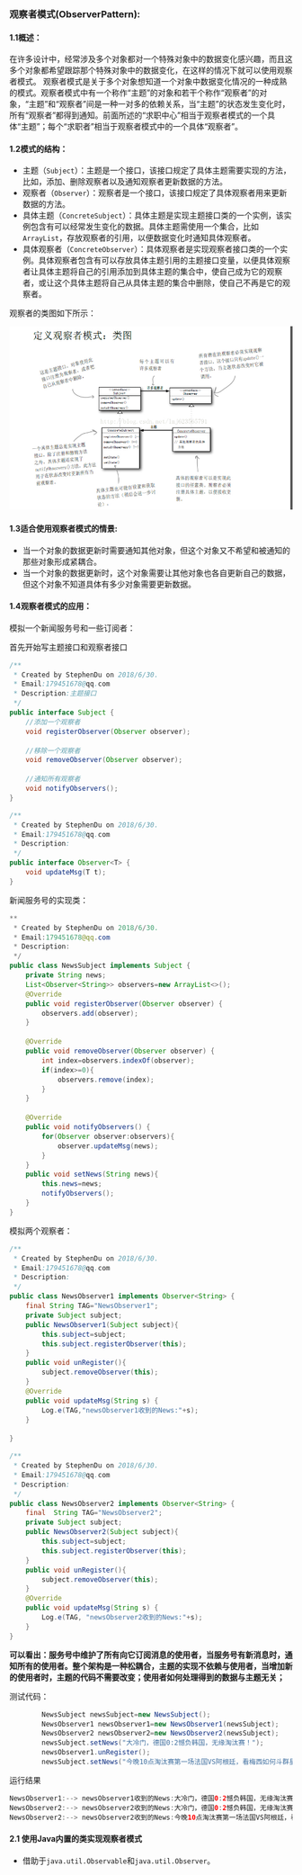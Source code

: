 ### 观察者模式(ObserverPattern):
#### 1.1概述：
  在许多设计中，经常涉及多个对象都对一个特殊对象中的数据变化感兴趣，而且这多个对象都希望跟踪那个特殊对象中的数据变化，在这样的情况下就可以使用观察者模式。
   观察者模式是关于多个对象想知道一个对象中数据变化情况的一种成熟的模式。观察者模式中有一个称作“主题”的对象和若干个称作“观察者”的对象，“主题”和“观察者”间是一种一对多的依赖关系，当“主题”的状态发生变化时，所有“观察者”都得到通知。前面所述的“求职中心”相当于观察者模式的一个具体“主题”；每个“求职者”相当于观察者模式中的一个具体“观察者”。

#### 1.2模式的结构：
* 主题（`Subject`）：主题是一个接口，该接口规定了具体主题需要实现的方法，比如，添加、删除观察者以及通知观察者更新数据的方法。
* 观察者（`Observer`）：观察者是一个接口，该接口规定了具体观察者用来更新数据的方法。
* 具体主题（`ConcreteSubject`）：具体主题是实现主题接口类的一个实例，该实例包含有可以经常发生变化的数据。具体主题需使用一个集合，比如`ArrayList`，存放观察者的引用，以便数据变化时通知具体观察者。
* 具体观察者（`ConcreteObserver`）：具体观察者是实现观察者接口类的一个实例。具体观察者包含有可以存放具体主题引用的主题接口变量，以便具体观察者让具体主题将自己的引用添加到具体主题的集合中，使自己成为它的观察者，或让这个具体主题将自己从具体主题的集合中删除，使自己不再是它的观察者。

观察者的类图如下所示：

![ObserverPatternUML.jpg](https://github.com/WenJunKing/MyNote/blob/master/pics/observer_pattern_uml01.jpg)

#### 1.3适合使用观察者模式的情景:
* 当一个对象的数据更新时需要通知其他对象，但这个对象又不希望和被通知的那些对象形成紧耦合。
* 当一个对象的数据更新时，这个对象需要让其他对象也各自更新自己的数据，但这个对象不知道具体有多少对象需要更新数据。

#### 1.4观察者模式的应用：
模拟一个新闻服务号和一些订阅者：

首先开始写主题接口和观察者接口
```java
/**
 * Created by StephenDu on 2018/6/30.
 * Email:179451678@qq.com
 * Description:主题接口
 */
public interface Subject {
    //添加一个观察者
    void registerObserver(Observer observer);

    //移除一个观察者
    void removeObserver(Observer observer);

    //通知所有观察者
    void notifyObservers();
}

```
```java
/**
 * Created by StephenDu on 2018/6/30.
 * Email:179451678@qq.com
 * Description:
 */
public interface Observer<T> {
    void updateMsg(T t);
}

```
新闻服务号的实现类：

```java
**
 * Created by StephenDu on 2018/6/30.
 * Email:179451678@qq.com
 * Description:
 */
public class NewsSubject implements Subject {
    private String news;
    List<Observer<String>> observers=new ArrayList<>();
    @Override
    public void registerObserver(Observer observer) {
        observers.add(observer);
    }

    @Override
    public void removeObserver(Observer observer) {
        int index=observers.indexOf(observer);
        if(index>=0){
            observers.remove(index);
        }
    }

    @Override
    public void notifyObservers() {
        for(Observer observer:observers){
            observer.updateMsg(news);
        }
    }
    public void setNews(String news){
        this.news=news;
        notifyObservers();
    }
}
```
模拟两个观察者：
```java
/**
 * Created by StephenDu on 2018/6/30.
 * Email:179451678@qq.com
 * Description:
 */
public class NewsObserver1 implements Observer<String> {
    final String TAG="NewsObserver1";
    private Subject subject;
    public NewsObserver1(Subject subject){
        this.subject=subject;
        this.subject.registerObserver(this);
    }
    public void unRegister(){
        subject.removeObserver(this);
    }
    @Override
    public void updateMsg(String s) {
        Log.e(TAG,"newsObserver1收到的News:"+s);
    }

}
```
```java
/**
 * Created by StephenDu on 2018/6/30.
 * Email:179451678@qq.com
 * Description:
 */
public class NewsObserver2 implements Observer<String> {
    final  String TAG="NewsObserver2";
    private Subject subject;
    public NewsObserver2(Subject subject){
        this.subject=subject;
        this.subject.registerObserver(this);
    }
    public void unRegister(){
        subject.removeObserver(this);
    }
    @Override
    public void updateMsg(String s) {
        Log.e(TAG, "newsObserver2收到的News:"+s);
    }
}
```
**可以看出：服务号中维护了所有向它订阅消息的使用者，当服务号有新消息时，通知所有的使用者。整个架构是一种松耦合，主题的实现不依赖与使用者，当增加新的使用者时，主题的代码不需要改变；使用者如何处理得到的数据与主题无关；**

测试代码：
```java
        NewsSubject newsSubject=new NewsSubject();
        NewsObserver1 newsObserver1=new NewsObserver1(newsSubject);
        NewsObserver2 newsObserver2=new NewsObserver2(newsSubject);
        newsSubject.setNews("大冷门，德国0:2憾负韩国，无缘淘汰赛！");
        newsObserver1.unRegister();
        newsSubject.setNews("今晚10点淘汰赛第一场法国VS阿根廷，看梅西如何斗群星！");
```
运行结果
```java
NewsObserver1:--> newsObserver1收到的News:大冷门，德国0:2憾负韩国，无缘淘汰赛！
NewsObserver2:--> newsObserver2收到的News:大冷门，德国0:2憾负韩国，无缘淘汰赛！
NewsObserver2:--> newsObserver2收到的News:今晚10点淘汰赛第一场法国VS阿根廷，看梅西如何斗群星！
```
#### 2.1 使用Java内置的类实现观察者模式
* 借助于`java.util.Observable`和`java.util.Observer`。
